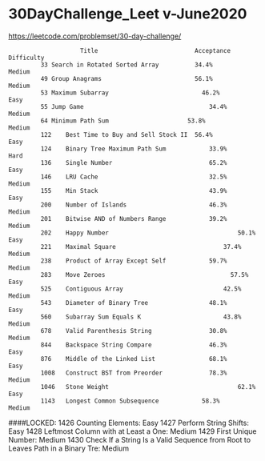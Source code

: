 # 30DayChallenge_Leet v-June2020
https://leetcode.com/problemset/30-day-challenge/

                        Title		                    Acceptance	                Difficulty	  
             33	Search in Rotated Sorted Array    		34.4%	                      Medium	
             49	Group Anagrams    		                56.1%	                      Medium	
             53	Maximum Subarray    		              46.2%	                      Easy	
             55	Jump Game    		                  		34.4%		                    Medium	
             64	Minimum Path Sum                      53.8%		                    Medium	
             122	Best Time to Buy and Sell Stock II  56.4%		                    Easy	
             124	Binary Tree Maximum Path Sum    		33.9%		                  	Hard	
             136	Single Number    		                65.2%		                  	Easy	
             146	LRU Cache    		                    32.5%		                  	Medium	
             155	Min Stack    		                    43.9%	                      Easy	
             200	Number of Islands    		            46.3%		                  	Medium	
             201	Bitwise AND of Numbers Range    		39.2%		                  	Medium	
             202	Happy Number    		    		    		50.1%		                  	Easy	
             221	Maximal Square    		    		    	37.4%		                  	Medium	
             238	Product of Array Except Self    		59.7%		                  	Medium	
             283	Move Zeroes    		    		    		  57.5%		                  	Easy	
             525	Contiguous Array    		    		    42.5%		                  	Medium	
             543	Diameter of Binary Tree    		    	48.1%		                  	Easy	
             560	Subarray Sum Equals K    		    		43.8%			                  Medium	
             678	Valid Parenthesis String    		    30.8%			                  Medium	
             844	Backspace String Compare    		    46.3%			                  Easy	
             876	Middle of the Linked List    		    68.1%			                  Easy	
             1008	Construct BST from Preorder     		78.3%	                      Medium
             1046	Stone Weight    		    		    		62.1%		                  	Easy	
             1143	Longest Common Subsequence    		  58.3%		                  	Medium	
             


####LOCKED:
1426	Counting Elements: Easy	
1427	Perform String Shifts: Easy	
1428	Leftmost Column with at Least a One: Medium	
1429	First Unique Number: Medium	
1430	Check If a String Is a Valid Sequence from Root to Leaves Path in a Binary Tre: Medium	
